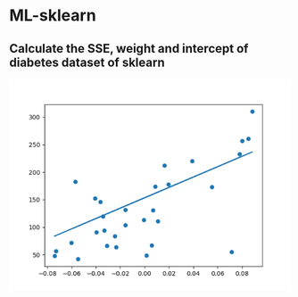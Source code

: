 # ML-sklearn
## Calculate the SSE, weight and intercept of diabetes dataset of sklearn

![](Figure_1.png)
